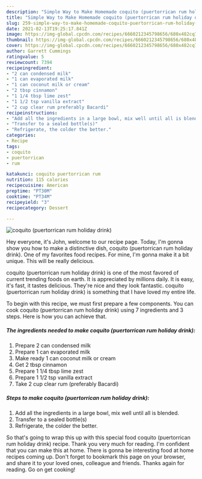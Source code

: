 ```yaml
---
description: "Simple Way to Make Homemade coquito (puertorrican rum holiday drink)"
title: "Simple Way to Make Homemade coquito (puertorrican rum holiday drink)"
slug: 259-simple-way-to-make-homemade-coquito-puertorrican-rum-holiday-drink
date: 2021-02-13T19:25:17.841Z
image: https://img-global.cpcdn.com/recipes/6660212345798656/680x482cq70/coquito-puertorrican-rum-holiday-drink-recipe-main-photo.jpg
thumbnail: https://img-global.cpcdn.com/recipes/6660212345798656/680x482cq70/coquito-puertorrican-rum-holiday-drink-recipe-main-photo.jpg
cover: https://img-global.cpcdn.com/recipes/6660212345798656/680x482cq70/coquito-puertorrican-rum-holiday-drink-recipe-main-photo.jpg
author: Garrett Cummings
ratingvalue: 5
reviewcount: 7394
recipeingredient:
- "2 can condensed milk"
- "1 can evaporated milk"
- "1 can coconut milk or cream"
- "2 tbsp cinnamon"
- "1 1/4 tbsp lime zest"
- "1 1/2 tsp vanilla extract"
- "2 cup clear rum preferably Bacardi"
recipeinstructions:
- "Add all the ingredients in a large bowl, mix well until all is blended."
- "Transfer to a sealed bottle(s)"
- "Refrigerate, the colder the better."
categories:
- Recipe
tags:
- coquito
- puertorrican
- rum

katakunci: coquito puertorrican rum 
nutrition: 115 calories
recipecuisine: American
preptime: "PT30M"
cooktime: "PT34M"
recipeyield: "3"
recipecategory: Dessert

---
```



![coquito (puertorrican rum holiday drink)](https://img-global.cpcdn.com/recipes/6660212345798656/680x482cq70/coquito-puertorrican-rum-holiday-drink-recipe-main-photo.jpg)

Hey everyone, it's John, welcome to our recipe page. Today, I'm gonna show you how to make a distinctive dish, coquito (puertorrican rum holiday drink). One of my favorites food recipes. For mine, I'm gonna make it a bit unique. This will be really delicious.

coquito (puertorrican rum holiday drink) is one of the most favored of current trending foods on earth. It is appreciated by millions daily. It is easy, it's fast, it tastes delicious. They're nice and they look fantastic. coquito (puertorrican rum holiday drink) is something that I have loved my entire life.




To begin with this recipe, we must first prepare a few components. You can cook coquito (puertorrican rum holiday drink) using 7 ingredients and 3 steps. Here is how you can achieve that.

<!--inarticleads1-->

##### The ingredients needed to make coquito (puertorrican rum holiday drink):

1. Prepare 2 can condensed milk
1. Prepare 1 can evaporated milk
1. Make ready 1 can coconut milk or cream
1. Get 2 tbsp cinnamon
1. Prepare 1 1/4 tbsp lime zest
1. Prepare 1 1/2 tsp vanilla extract
1. Take 2 cup clear rum (preferably Bacardi)




<!--inarticleads2-->

##### Steps to make coquito (puertorrican rum holiday drink):

1. Add all the ingredients in a large bowl, mix well until all is blended.
1. Transfer to a sealed bottle(s)
1. Refrigerate, the colder the better.




So that's going to wrap this up with this special food coquito (puertorrican rum holiday drink) recipe. Thank you very much for reading. I'm confident that you can make this at home. There is gonna be interesting food at home recipes coming up. Don't forget to bookmark this page on your browser, and share it to your loved ones, colleague and friends. Thanks again for reading. Go on get cooking!

